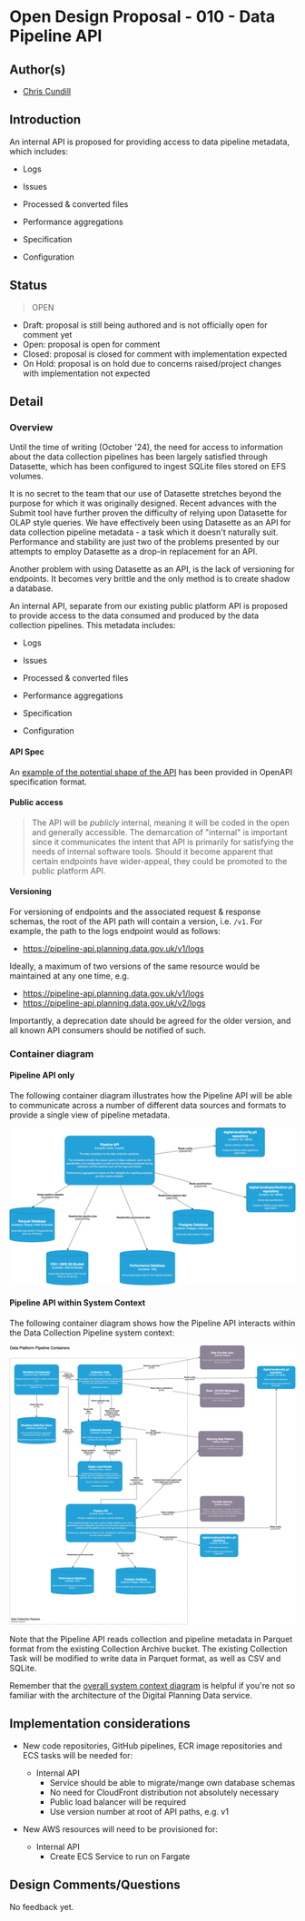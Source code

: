 # Open Design Proposal - 010 - Data Pipeline API

## Author(s)

 * [Chris Cundill](chrisc@diligentsoft.co)

## Introduction

An internal API is proposed for providing access to data pipeline metadata, which includes:

* Logs

* Issues

* Processed & converted files

* Performance aggregations

* Specification

* Configuration


## Status

> OPEN

 * Draft: proposal is still being authored and is not officially open for comment yet
 * Open: proposal is open for comment
 * Closed: proposal is closed for comment with implementation expected
 * On Hold: proposal is on hold due to concerns raised/project changes with implementation not expected

## Detail

### Overview

Until the time of writing (October '24), the need for access to information about the data collection pipelines has been largely satisfied through Datasette, which has been configured to ingest SQLite files stored on EFS volumes.

It is no secret to the team that our use of Datasette stretches beyond the purpose for which it was originally designed. Recent advances with the Submit tool have further proven the difficulty of relying upon Datasette for OLAP style queries.  We have effectively been using Datasette as an API for data collection pipeline metadata - a task which it doesn't naturally suit.  Performance and stability are just two of the problems presented by our attempts to employ Datasette as a drop-in replacement for an API.

Another problem with using Datasette as an API, is the lack of versioning for endpoints. It becomes very brittle and the only method is to create shadow a database.

An internal API, separate from our existing public platform API is proposed to provide access to the data consumed and produced by the data collection pipelines.  This metadata includes:

* Logs

* Issues

* Processed & converted files

* Performance aggregations

* Specification

* Configuration

#### API Spec

An [example of the potential shape of the API](https://app.swaggerhub.com/apis/CHRISCUNDILL_1/data-collection-pipelines/1.0.0-oas3.1) has been provided in OpenAPI specification format.

#### Public access

> The API will be _publicly_ internal, meaning it will be coded in the open and generally accessible.  The demarcation of "internal"
is important since it communicates the intent that API is primarily for satisfying the needs of internal software tools. 
> Should it become apparent that certain endpoints have wider-appeal, they could be promoted to the public platform API.

#### Versioning

For versioning of endpoints and the associated request & response schemas, the root of the API path will contain a version, i.e. `/v1`.  For example, the path to the logs endpoint would as follows:

 * https://pipeline-api.planning.data.gov.uk/v1/logs

Ideally, a maximum of two versions of the same resource would be maintained at any one time, e.g. 

 * https://pipeline-api.planning.data.gov.uk/v1/logs
 * https://pipeline-api.planning.data.gov.uk/v2/logs

Importantly, a deprecation date should be agreed for the older version, and all known API consumers should be notified of such.

### Container diagram

#### Pipeline API only

The following container diagram illustrates how the Pipeline API will be able to communicate across a number of different data sources and formats to provide a single view of pipeline metadata.

![Pipeline API Container](/images/proposals/010-data-pipeline-api/containers-pipeline-api-only.drawio.png)

#### Pipeline API within System Context

The following container diagram shows how the Pipeline API interacts within the Data Collection Pipeline system context:

![Pipeline System Containers](/images/proposals/010-data-pipeline-api/containers.drawio.png)

Note that the Pipeline API reads collection and pipeline metadata in Parquet format from the existing Collection Archive bucket. The existing Collection Task will be modified to write data in Parquet format, as well as CSV and SQLite.

Remember that the [overall system context diagram](/architecture-and-infrastructure/solution-design/) is helpful if you're not so familiar with the architecture of the Digital Planning Data service.

## Implementation considerations

* New code repositories, GitHub pipelines, ECR image repositories and ECS tasks will be needed for:

  * Internal API
    * Service should be able to migrate/mange own database schemas
    * No need for CloudFront distribution not absolutely necessary
    * Public load balancer will be required
    * Use version number at root of API paths, e.g. v1

* New AWS resources will need to be provisioned for:

  * Internal API
    * Create ECS Service to run on Fargate


## Design Comments/Questions

No feedback yet.
